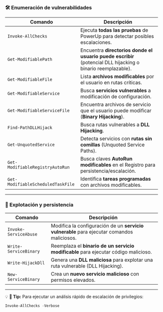 ### **🛠️ Enumeración de vulnerabilidades**

| **Comando**                       | **Descripción**                                                                                             |
| --------------------------------- | ----------------------------------------------------------------------------------------------------------- |
| `Invoke-AllChecks`                | Ejecuta **todas las pruebas** de PowerUp para detectar posibles escalaciones.                               |
| `Get-ModifiablePath`              | Encuentra **directorios donde el usuario puede escribir** (potencial DLL hijacking o binario reemplazable). |
| `Get-ModifiableFile`              | Lista **archivos modificables** por el usuario en rutas críticas.                                           |
| `Get-ModifiableService`           | Busca **servicios vulnerables** a modificación de configuración.                                            |
| `Get-ModifiableServiceFile`       | Encuentra archivos de servicio que el usuario puede modificar (**Binary Hijacking**).                       |
| `Find-PathDLLHijack`              | Busca rutas vulnerables a **DLL Hijacking**.                                                                |
| `Get-UnquotedService`             | Detecta servicios con **rutas sin comillas** (Unquoted Service Paths).                                      |
| `Get-ModifiableRegistryAutoRun`   | Busca claves **AutoRun modificables** en el Registro para persistencia/escalación.                          |
| `Get-ModifiableScheduledTaskFile` | Identifica **tareas programadas** con archivos modificables.                                                |

---

### **🚀 Explotación y persistencia**

|**Comando**|**Descripción**|
|---|---|
|`Invoke-ServiceAbuse`|Modifica la configuración de un **servicio vulnerable** para ejecutar comandos maliciosos.|
|`Write-ServiceBinary`|Reemplaza el **binario de un servicio modificable** para ejecutar código malicioso.|
|`Write-HijackDll`|Genera una **DLL maliciosa** para explotar una ruta vulnerable (DLL Hijacking).|
|`New-ServiceBinary`|Crea un **nuevo servicio malicioso** con permisos elevados.|

---

💡 **📢 Tip:** Para ejecutar un análisis rápido de escalación de privilegios:

```powershell
Invoke-AllChecks -Verbose
```
 